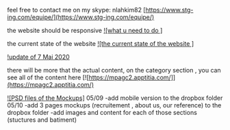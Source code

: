 
feel free to contact me on my skype: nlahkim82
[https://www.stg-ing.com/equipe/](https://www.stg-ing.com/equipe/)

the website should be responsive
[![what u need to do ]](https://youtu.be/fSOXvMTDVF8)

the current state of the website
[![the current state of the website ]](https://youtu.be/5fI-aKe14LM)

[!update of 7 Mai 2020](https://youtu.be/hxJdwtDR2rA)

there will be more that the actual content, on the category section , 
you can see all of the content here [![https://mpagc2.apptitia.com/]](https://mpagc2.apptitia.com/)


[![PSD files of the Mockups]](https://www.dropbox.com/sh/590uy01j7pm3yln/AABsIeYtyPQqbE3lfPcQqVUpa?dl=0)
05/09
-add mobile version to the dropbox folder
05/10
-add 3 pages mockups (recruitement , about us, our reference) to the dropbox folder
-add images and content for each of those sections (stuctures and batiment)
